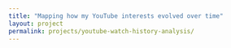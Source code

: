 ```yaml
---
title: "Mapping how my YouTube interests evolved over time"
layout: project
permalink: projects/youtube-watch-history-analysis/
---
```


